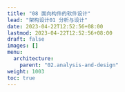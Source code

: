 ```yaml
---
title: "08 面向构件的软件设计"
lead: "架构设计01 分析与设计"
date: 2023-04-22T12:52:56+08:00
lastmod: 2023-04-22T12:52:56+08:00
draft: false
images: []
menu:
  architecture:
    parent: "02.analysis-and-design"
weight: 1003
toc: true
---
```

